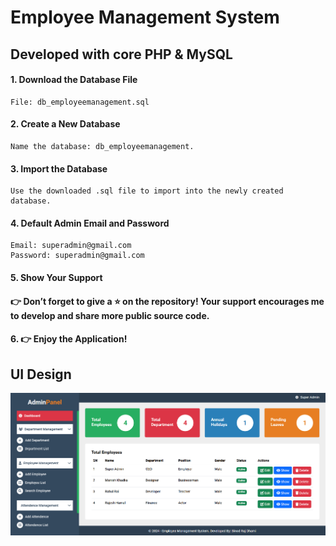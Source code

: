 # Employee Management System
## Developed with core PHP & MySQL

#### 1. Download the Database File

    File: db_employeemanagement.sql

#### 2. Create a New Database
    Name the database: db_employeemanagement.

#### 3. Import the Database
    Use the downloaded .sql file to import into the newly created database.

#### 4. Default Admin Email and Password
    Email: superadmin@gmail.com
    Password: superadmin@gmail.com

#### 5. Show Your Support
#### 👉 Don’t forget to give a ⭐ on the repository! Your support encourages me to develop and share more public source code.
#### 6. 👉 Enjoy the Application!

## UI Design
<img src="./ui-design/dashboard-design.jpg" alt="Employee Management System with core PHP & MySQL">